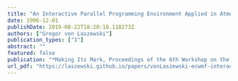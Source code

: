 ```yaml
---
title: "An Interactive Parallel Programming Environment Applied in Atmospheric Science"
date: 1996-12-01
publishDate: 2019-08-22T18:20:18.118273Z
authors: ["Gregor von Laszewski"]
publication_types: ["1"]
abstract: ""
featured: false
publication: "*Making Its Mark, Proceedings of the 6th Workshop on the Use of Parallel Processors in Meteorology*"
url_pdf: "https://laszewski.github.io/papers/vonLaszewski-ecwmf-interactive.pdf"
---
```


